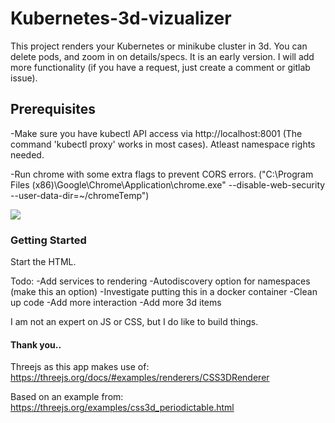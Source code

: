 # Kubernetes-3d-vizualizer

This project renders your Kubernetes or minikube cluster in 3d. You can delete pods, and zoom in on details/specs.
It is an early version. I will add more functionality (if you have a request, just create a comment or gitlab issue).

## Prerequisites

-Make sure you have kubectl API access via http://localhost:8001 (The command 'kubectl proxy' works in most cases). Atleast namespace rights needed.

-Run chrome with some extra flags to prevent CORS errors.
 ("C:\Program Files (x86)\Google\Chrome\Application\chrome.exe" --disable-web-security --user-data-dir=~/chromeTemp")

![](/k8s.gif)

### Getting Started

Start the HTML.

Todo:
-Add services to rendering
-Autodiscovery option for namespaces (make this an option)
-Investigate putting this in a docker container
-Clean up code
-Add more interaction
-Add more 3d items

I am not an expert on JS or CSS, but I do like to build things.

#### Thank you..
Threejs as this app makes use of:
https://threejs.org/docs/#examples/renderers/CSS3DRenderer

Based on an example from:
https://threejs.org/examples/css3d_periodictable.html

